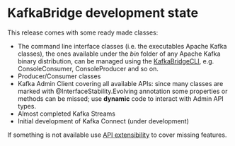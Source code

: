 # KafkaBridge development state

This release comes with some ready made classes:

* The command line interface classes (i.e. the executables Apache Kafka classes), the ones available under the _bin_ folder of any Apache Kafka binary distribution, can be managed using the [KafkaBridgeCLI](usageCLI.md), e.g. ConsoleConsumer, ConsoleProducer and so on. 
* Producer/Consumer classes
* Kafka Admin Client covering all available APIs: since many classes are marked with @InterfaceStability.Evolving annotation some properties or methods can be missed; use **dynamic** code to interact with Admin API types.
* Almost completed Kafka Streams
* Initial development of Kafka Connect (under development)

If something is not available use [API extensibility](API_extensibility.md) to cover missing features.
